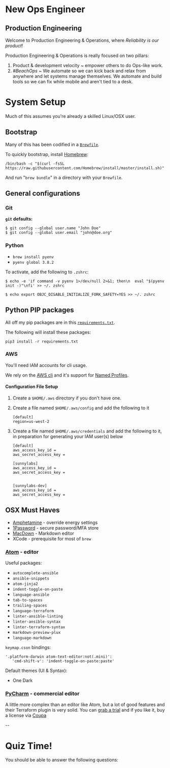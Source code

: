 # New Ops Engineer

## Production Engineering 
Welcome to Production Engineering & Operations, where *Reliability is our product*!

Production Engineering & Operations is really focused on two pillars:

1. Product & development velocity ~ empower others to do Ops-like work.
2. *\#BeachOps* ~ We automate so we can kick back and relax from anywhere and let systems manage themselves. We automate and build tools so we can fix while mobile and aren't tied to a desk.


# System Setup
Much of this assumes you're already a skilled Linux/OSX user.

## Bootstrap
Many of this has been codified in a [`Brewfile`](https://github.com/mzeier/dotfiles/blob/master/Brewfile). 

To quickly bootstrap, install [Homebrew](https://brew.sh/):

```
/bin/bash -c "$(curl -fsSL https://raw.githubusercontent.com/Homebrew/install/master/install.sh)"
```

And run "`brew bundle`" in a directory with your `Brewfile`.

## General configurations

### Git

**`git` defaults:**

```
$ git config --global user.name "John Doe"
$ git config --global user.email "john@doe.org"
```


### Python
* `brew install pyenv`
* `pyenv global 3.8.2`

To activate, add the following to `.zshrc`:
```
$ echo -e 'if command -v pyenv 1>/dev/null 2>&1; then\n  eval "$(pyenv init -)"\nfi' >> ~/. zshrc

$ echo export OBJC_DISABLE_INITIALIZE_FORK_SAFETY=YES >> ~/. zshrc
```

## Python PIP packages
All off my pip packages are in this [`requirements.txt`](https://github.com/mzeier/dotfiles/blob/master/requirements.txt).

The following will install these packages:
```
pip3 install -r requirements.txt
```

### AWS

You'll need IAM accounts for cli usage. 

We rely on the [AWS cli]() and it's support for [Named Profiles]().

#### Configuration File Setup
1. Create a `$HOME/.aws` directory if you don't have one.
2. Create a file named `$HOME/.aws/config` and add the following to it


    ```
    [default]
    region=us-west-2
    ```
    
    
3. Create a file named `$HOME/.aws/credentials` and add the following to it, in preparation for generating your IAM user(s) below

    ```
    [default]
    aws_access_key_id =
    aws_secret_access_key =

    [sunnylabs]
    aws_access_key_id =
    aws_secret_access_key =


    [sunnylabs-dev]
    aws_access_key_id =
    aws_secret_access_key =

    ```


## OSX Must Haves
* [Amphetamine](https://itunes.apple.com/us/app/amphetamine/id937984704?mt=12) - override energy settings
* [1Password](https://1password.com/) - secure password/MFA store
* [MacDown](https://macdown.uranusjr.com/) - Markdown editor
* XCode - prerequisite for most of `brew`

### [Atom](https://atom.io/) - editor
Useful packages:

* `autocomplete-ansible`
* `ansible-snippets`
* `atom-jinja2`
* `indent-toggle-on-paste`
* `language-ansible`
* `tab-to-spaces`
* `trailing-spaces`
* `language-terraform`
* `linter-ansible-linting`
* `linter-ansible-syntax`
* `linter-terraform-syntax`
* `markdown-preview-plux`
* `language-markdown`

`keymap.cson` bindings:

```
'.platform-darwin atom-text-editor:not(.mini)':
   'cmd-shift-v': 'indent-toggle-on-paste:paste'
```

Default themes (UI & Syntax):

* One Dark

### [PyCharm](https://www.jetbrains.com/pycharm/) - commercial editor
A little more complex than an editor like Atom, but a lot of good features
and their Terraform plugin is very solid. You can [grab a trial](https://www.jetbrains.com/pycharm/download/download-thanks.html?platform=mac) and if you like it, buy a license via [Coupa](https://myvmware.workspaceair.com/catalog-portal/ui?isOnPremise=false&isMobile=false&userId=2492128#/bookmarks/details/WORKSPACE-9efde298-9baa-4038-9feb-9d130eb11a94-Web-Saml20?nativenav=Hide)



--

# Quiz Time!

You should be able to answer the following questions:

